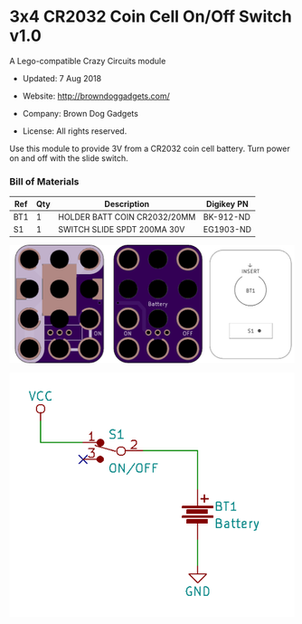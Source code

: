 <!--- start title --->
# 3x4 CR2032 Coin Cell On/Off Switch v1.0
A Lego-compatible Crazy Circuits module

- Updated: 7 Aug 2018

- Website: http://browndoggadgets.com/
- Company: Brown Dog Gadgets
- License: All rights reserved.
<!--- end title --->

Use this module to provide 3V from a CR2032 coin cell battery. Turn power on and off with the slide switch.

<!--- bom start --->
### Bill of Materials

|Ref|Qty|Description|Digikey PN|
|---|---|-----------|------|
|BT1|1|HOLDER BATT COIN CR2032/20MM|BK-912-ND|
|S1|1|SWITCH SLIDE SPDT 200MA 30V|EG1903-ND|


<!--- bom end --->

![Gerber Preview and Assembly](preview-assembly.png)

![Schematic](schematic.png) 

